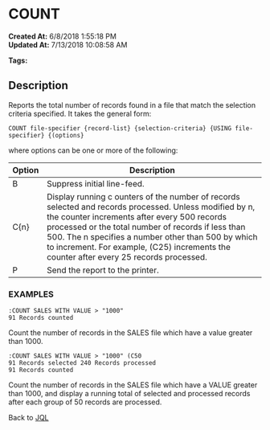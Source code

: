 # COUNT 

**Created At:** 6/8/2018 1:55:18 PM  
**Updated At:** 7/13/2018 10:08:58 AM  

**Tags:**
<badge text='jql' vertical='middle' />

## Description

Reports the total number of records found in a file that match the selection criteria specified. It takes the general form:

```
COUNT file-specifier {record-list} {selection-criteria} {USING file- specifier} {(options}
```

where options can be one or more of the following:


| Option<br> | Description<br> |
| --- | --- |
| B<br> | Suppress initial line-feed.<br> |
| C{n}<br> | Display running c ounters of the number of records selected and records processed. Unless modified by n, the counter increments after every 500 records processed or the total number of records if less than 500. The n specifies a number other than 500 by which to increment. For example, (C25) increments the counter after every 25 records processed.<br> |
| P<br> | Send the report to the printer.<br> |




### EXAMPLES

```
:COUNT SALES WITH VALUE > "1000"
91 Records counted
```

Count the number of records in the SALES file which have a value greater than 1000.

```
:COUNT SALES WITH VALUE > "1000" (C50
91 Records selected 240 Records processed
91 Records counted
```

Count the number of records in the SALES file which have a VALUE greater than 1000, and display a running total of selected and processed records after each group of 50 records are processed.



Back to [JQL](jbase-query-language-jql-)


